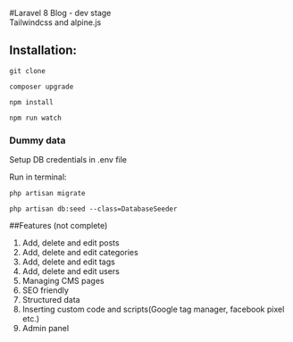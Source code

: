 #Laravel 8 Blog - dev stage   
Tailwindcss and alpine.js
## Installation:
````
git clone
````
````
composer upgrade
````
```` 
npm install
````
````
npm run watch
````
### Dummy data

Setup DB credentials in .env file

Run in terminal:
````
php artisan migrate

php artisan db:seed --class=DatabaseSeeder
````
##Features (not complete)

1. Add, delete and edit posts
2. Add, delete and edit categories
3. Add, delete and edit tags
4. Add, delete and edit users
5. Managing CMS pages
6. SEO friendly
7. Structured data
8. Inserting custom code and scripts(Google tag manager, facebook pixel etc.)
9. Admin panel

